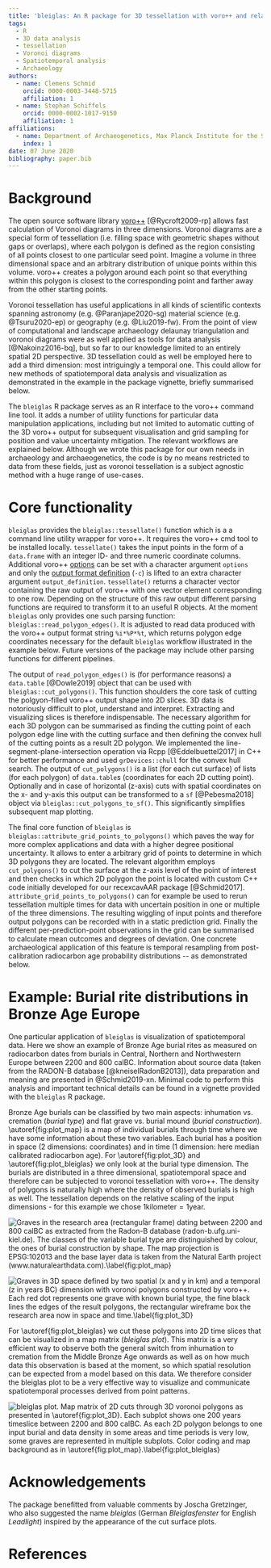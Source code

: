 ```yaml
---
title: 'bleiglas: An R package for 3D tessellation with voro++ and related analysis operations'
tags:
  - R
  - 3D data analysis
  - tessellation
  - Voronoi diagrams
  - Spatiotemporal analysis
  - Archaeology
authors:
  - name: Clemens Schmid
    orcid: 0000-0003-3448-5715
    affiliation: 1
  - name: Stephan Schiffels
    orcid: 0000-0002-1017-9150
    affiliation: 1
affiliations:
  - name: Department of Archaeogenetics, Max Planck Institute for the Science of Human History, Kahlaische Strasse 10, 07745 Jena, Germany
    index: 1
date: 07 June 2020
bibliography: paper.bib
---
```


# Background

The open source software library [voro++](http://math.lbl.gov/voro++) [@Rycroft2009-rp] allows fast calculation of Voronoi diagrams in three dimensions. Voronoi diagrams are a special form of tessellation (i.e. filling space with geometric shapes without gaps or overlaps), where each polygon is defined as the region consisting of all points closest to one particular seed point. Imagine a volume in three dimensional space and an arbitrary distribution of unique points within this volume. voro++ creates a polygon around each point so that everything within this polygon is closest to the corresponding point and farther away from the other starting points.

Voronoi tessellation has useful applications in all kinds of scientific contexts spanning astronomy (e.g. @Paranjape2020-sg) material science (e.g. @Tsuru2020-ep) or geography (e.g. @Liu2019-fw). From the point of view of computational and landscape archaeology delaunay triangulation and voronoi diagrams were as well applied as tools for data analysis [@Nakoinz2016-bq], but so far to our knowledge limited to an entirely spatial 2D perspective. 3D tessellation could as well be employed here to add a third dimension: most intriguingly a temporal one. This could allow for new methods of spatiotemporal data analysis and visualization as demonstrated in the example in the package vignette, briefly summarised below.

The ``bleiglas`` R package serves as an R interface to the voro++ command line tool. It adds a number of utility functions for particular data manipulation applications, including but not limited to automatic cutting of the 3D voro++ output for subsequent visualisation and grid sampling for position and value uncertainty mitigation. The relevant workflows are explained below. Although we wrote this package for our own needs in archaeology and archaeogenetics, the code is by no means restricted to data from these fields, just as voronoi tessellation is a subject agnostic method with a huge range of use-cases.

# Core functionality

``bleiglas`` provides the `bleiglas::tessellate()` function which is a a command line utility wrapper for voro++. It requires the voro++ cmd tool to be installed locally. `tessellate()` takes the input points in the form of a `data.frame` with an integer ID- and three numeric coordinate columns. Additional voro++ [options](http://math.lbl.gov/voro++/doc/cmd.html) can be set with a character argument `options` and only the [output format definition](http://math.lbl.gov/voro++/doc/custom.html) (`-c`) is lifted to an extra character argument `output_definition`. `tessellate()` returns a character vector containing the raw output of voro++ with one vector element corresponding to one row. Depending on the structure of this raw output different parsing functions are required to transform it to an useful R objects. At the moment ``bleiglas`` only provides one such parsing function: `bleiglas::read_polygon_edges()`. It is adjusted to read data produced with the voro++ output format string `%i*%P*%t`, which returns polygon edge coordinates necessary for the default ``bleiglas`` workflow illustrated in the example below. Future versions of the package may include other parsing functions for different pipelines.

The output of `read_polygon_edges()` is (for performance reasons) a `data.table` [@Dowle2019] object that can be used with `bleiglas::cut_polygons()`. This function shoulders the core task of cutting the polgyon-filled voro++ output shape into 2D slices. 3D data is notoriously difficult to plot, understand and interpret. Extracting and visualizing slices is therefore indispensable. The necessary algorithm for each 3D polygon can be summarised as finding the cutting point of each polygon edge line with the cutting surface and then defining the convex hull of the cutting points as a result 2D polygon. We implemented the line-segment-plane-intersection operation via Rcpp [@Eddelbuettel2017] in C++ for better performance and used `grDevices::chull` for the convex hull search. The output of `cut_polygons()` is a list (for each cut surface) of lists (for each polygon) of `data.table`s (coordinates for each 2D cutting point). Optionally and in case of horizontal (z-axis) cuts with spatial coordinates on the x- and y-axis this output can be transformed to a `sf` [@Pebesma2018] object via `bleiglas::cut_polygons_to_sf()`. This significantly simplifies subsequent map plotting.

The final core function of ``bleiglas`` is `bleiglas::attribute_grid_points_to_polygons()` which paves the way for more complex applications and data with a higher degree positional uncertainty. It allows to enter a arbitrary grid of points to determine in which 3D polygons they are located. The relevant algorithm employs `cut_polygons()` to cut the surface at the z-axis level of the point of interest and then checks in which 2D polygon the point is located with custom C++ code initially developed for our recexcavAAR package [@Schmid2017]. `attribute_grid_points_to_polygons()` can for example be used to rerun tessellation multiple times for data with uncertain position in one or multiple of the three dimensions. The resulting wiggling of input points and therefore output polygons can be recorded with in a static prediction grid. Finally the different per-prediction-point observations in the grid can be summarised to calculate mean outcomes and degrees of deviation. One concrete archaeological application of this feature is temporal resampling from post-calibration radiocarbon age probability distributions -- as demonstrated below.

# Example: Burial rite distributions in Bronze Age Europe

One particular application of ``bleiglas`` is visualization of spatiotemporal data. Here we show an example of Bronze Age burial rites as measured on radiocarbon dates from burials in Central, Northern and Northwestern Europe between 2200 and 800 calBC. Information about source data (taken from the RADON-B database [@kneiselRadonB2013]), data preparation and meaning are presented in @Schmid2019-xn. Minimal code to perform this analysis and important technical details can be found in a vignette provided with the ``bleiglas`` R package.

Bronze Age burials can be classified by two main aspects: inhumation vs. cremation (*burial type*) and flat grave vs. burial mound (*burial construction*). \autoref{fig:plot_map} is a map of individual burials through time where we have some information about these two variables. Each burial has a position in space (2 dimensions: coordinates) and in time (1 dimension: here median calibrated radiocarbon age). For  \autoref{fig:plot_3D} and \autoref{fig:plot_bleiglas} we only look at the burial type dimension. The burials are distributed in a three dimensional, spatiotemporal space and therefore can be subjected to voronoi tessellation with voro++. The density of polygons is naturally high where the density of observed burials is high as well. The tessellation depends on the relative scaling of the input dimensions - for this example we chose $1\text{kilometer}=1\text{year}$.

![Graves in the research area (rectangular frame) dating between 2200 and 800 calBC as extracted from the Radon-B database (radon-b.ufg.uni-kiel.de). The classes of the variable burial type are distinguished by colour, the ones of burial construction by shape. The map projection is EPSG:102013 and the base layer data is taken from the Natural Earth project (www.naturalearthdata.com).\label{fig:plot_map}](01_map_plot.jpeg)

![Graves in 3D space defined by two spatial (x and y in km) and a temporal (z in years BC) dimension with voronoi polygons constructed by voro++. Each red dot represents one grave with known burial type, the fine black lines the edges of the result polygons, the rectangular wireframe box the research area now in space and time.\label{fig:plot_3D}](03_3D_plot.png)

For \autoref{fig:plot_bleiglas} we cut these polygons into 2D time slices that can be visualized in a map matrix (*bleiglas plot*). This matrix is a very efficient way to observe both the general switch from inhumation to cremation from the Middle Bronze Age onwards as well as on how much data this observation is based at the moment, so which spatial resolution can be expected from a model based on this data. We therefore consider the bleiglas plot to be a very effective way to visualize and communicate spatiotemporal processes derived from point patterns.

![*bleiglas plot*. Map matrix of 2D cuts through 3D voronoi polygons as presented in \autoref{fig:plot_3D}. Each subplot shows one 200 years timeslice between 2200 and 800 calBC. As each 2D polygon belongs to one input burial and data density in some areas and time periods is very low, some graves are represented in multiple subplots. Color coding and map background as in \autoref{fig:plot_map}.\label{fig:plot_bleiglas}](04_bleiglas_plot.png)

# Acknowledgements

The package benefitted from valuable comments by Joscha Gretzinger, who also suggested the name *bleiglas* (German *Bleiglasfenster* for English *Leadlight*) inspired by the appearance of the cut surface plots.

# References
